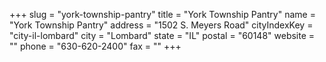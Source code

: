 +++
slug = "york-township-pantry"
title = "York Township Pantry"
name = "York Township Pantry"
address = "1502 S. Meyers Road"
cityIndexKey = "city-il-lombard"
city = "Lombard"
state = "IL"
postal = "60148"
website = ""
phone = "630-620-2400"
fax = ""
+++
